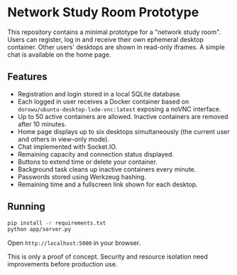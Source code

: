# Network Study Room Prototype

This repository contains a minimal prototype for a "network study room".
Users can register, log in and receive their own ephemeral desktop container.
Other users' desktops are shown in read-only iframes.
A simple chat is available on the home page.

## Features

- Registration and login stored in a local SQLite database.
- Each logged in user receives a Docker container based on
  `dorowu/ubuntu-desktop-lxde-vnc:latest` exposing a noVNC interface.
- Up to 50 active containers are allowed. Inactive containers are removed
  after 10 minutes.
- Home page displays up to six desktops simultaneously (the current user and
  others in view-only mode).
- Chat implemented with Socket.IO.
- Remaining capacity and connection status displayed.
- Buttons to extend time or delete your container.
- Background task cleans up inactive containers every minute.
- Passwords stored using Werkzeug hashing.
- Remaining time and a fullscreen link shown for each desktop.

## Running

```bash
pip install -r requirements.txt
python app/server.py
```

Open `http://localhost:5000` in your browser.

This is only a proof of concept. Security and resource isolation need
improvements before production use.
